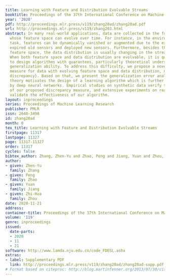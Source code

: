 ```yaml
---
title: Learning with Feature and Distribution Evolvable Streams
booktitle: Proceedings of the 37th International Conference on Machine Learning
year: '2020'
pdf: http://proceedings.mlr.press/v119/zhang20ad/zhang20ad.pdf
url: http://proceedings.mlr.press/v119/zhang203.html
abstract: In many real-world applications, data are collected in the form of a stream,
  whose feature space can evolve over time. For instance, in the environmental monitoring
  task, features can be dynamically vanished or augmented due to the existence of
  expired old sensors and deployed new sensors. Furthermore, besides the evolvable
  feature space, the data distribution is usually changing in the streaming scenario.
  When both feature space and data distribution are evolvable, it is quite challenging
  to design algorithms with guarantees, particularly theoretical understandings of
  generalization ability. To address this difficulty, we propose a novel discrepancy
  measure for data with evolving feature space and data distribution, named the \emph{evolving
  discrepancy}. Based on that, we present the generalization error analysis, and the
  theory motivates the design of a learning algorithm which is further implemented
  by deep neural networks. Empirical studies on synthetic data verify the rationale
  of our proposed discrepancy measure, and extensive experiments on real-world tasks
  validate the effectiveness of our algorithm.
layout: inproceedings
series: Proceedings of Machine Learning Research
publisher: PMLR
issn: 2640-3498
id: zhang20ad
month: 0
tex_title: Learning with Feature and Distribution Evolvable Streams
firstpage: 11317
lastpage: 11327
page: 11317-11327
order: 11317
cycles: false
bibtex_author: Zhang, Zhen-Yu and Zhao, Peng and Jiang, Yuan and Zhou, Zhi-Hua
author:
- given: Zhen-Yu
  family: Zhang
- given: Peng
  family: Zhao
- given: Yuan
  family: Jiang
- given: Zhi-Hua
  family: Zhou
date: 2020-11-21
address: 
container-title: Proceedings of the 37th International Conference on Machine Learning
volume: '119'
genre: inproceedings
issued:
  date-parts:
  - 2020
  - 11
  - 21
software: http://www.lamda.nju.edu.cn/code_FDESL.ashx
extras:
- label: Supplementary PDF
  link: http://proceedings.mlr.press/v119/zhang20ad/zhang20ad-supp.pdf
# Format based on citeproc: http://blog.martinfenner.org/2013/07/30/citeproc-yaml-for-bibliographies/
---
```

